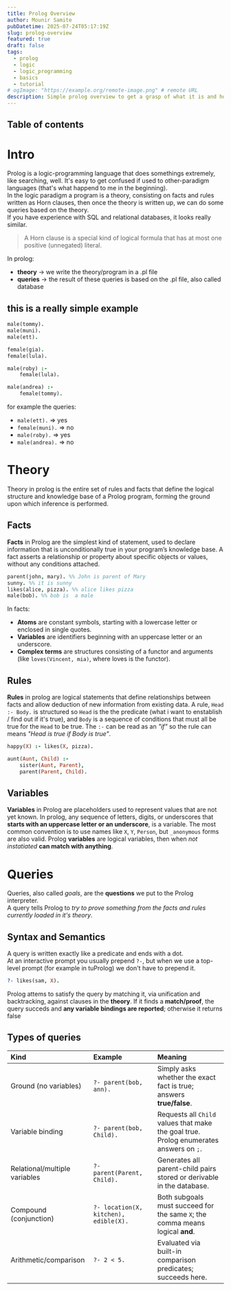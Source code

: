 ```yaml
---
title: Prolog Overview
author: Mounir Samite
pubDatetime: 2025-07-24T05:17:19Z
slug: prolog-overview
featured: true
draft: false
tags:
  - prolog
  - logic
  - logic_programming
  - basics
  - tutorial
# ogImage: "https://example.org/remote-image.png" # remote URL
description: Simple prolog overview to get a grasp of what it is and how to use it.
---
```

## Table of contents

# Intro
Prolog is a logic-programming language that does somethings extremely, like searching, well. It's easy to get confused if used to other-paradigm languages (that's what happend to me in the beginning).
<br>
In the logic paradigm a program is a theory, consisting on facts and rules written as Horn clauses, then once the theory is written up, we can do some queries based on the theory.
<br>
If you have experience with SQL and relational databases, it looks really similar.

> A Horn clause is a special kind of logical formula that has at most one positive (unnegated) literal.

In prolog:
- **theory** -> we write the theory/program in a .pl file
- **queries** -> the result of these queries is based on the .pl file, also called database 

## this is a really simple example
```prolog file=example.pl
male(tommy).
male(muni).
male(ett).

female(gia).
female(lula).

male(roby) :- 
	female(lula).

male(andrea) :- 
	female(tommy).
```

for example the queries:
- `male(ett).` => yes
- `female(muni).` => no
- `male(roby).` => yes
- `male(andrea).` => no 

# Theory

Theory in prolog is the entire set of rules and facts that define the logical structure and knowledge base of a Prolog program, forming the ground upon which inference is performed.

## Facts
**Facts** in Prolog are the simplest kind of statement, used to declare information that is unconditionally true in your program’s knowledge base. A fact asserts a relationship or property about specific objects or values, without any conditions attached.

```prolog file=facts.pl
parent(john, mary). %% John is parent of Mary
sunny. %% it is sunny
likes(alice, pizza). %% alice likes pizza
male(bob). %% bob is  a male
```

In facts:
- **Atoms** are constant symbols, starting with a lowercase letter or enclosed in single quotes.
- **Variables** are identifiers beginning with an uppercase letter or an underscore.
- **Complex terms** are structures consisting of a functor and arguments (like `loves(Vincent, mia)`, where loves is the functor).


## Rules
**Rules** in prolog are logical statements that define relationships between facts and allow deduction of new information from existing data.
A rule, `Head :- Body.` is structured so `Head` is the the predicate (what i want to enstablish / find out if it's true), and `Body` is a sequence of conditions that must all be true for the `Head` to be true.
The `:-` can be read as an *"if"* so the rule can means *"Head is true if Body is true"*.

```prolog file=rules.pl
happy(X) :- likes(X, pizza).

aunt(Aunt, Child) :-
    sister(Aunt, Parent),
    parent(Parent, Child).

```

## Variables
**Variables** in Prolog are placeholders used to represent values that are not yet known.
In prolog, any sequence of letters, digits, or underscores that **starts with an uppercase letter or an underscore**, is a variable. The most common convention is to use names like `X`, `Y`, `Person`, but `_anonymous` forms are also valid.
Prolog **variables** are logical variables, then when *not instatiated* **can match with anything**.


# Queries
Queries, also called *goals*, are the **questions** we put to the Prolog interpreter.
<br>
A query tells Prolog to *try to prove something from the facts and rules currently loaded in it's theory*.

## Syntax and Semantics
A query is written exactly like a predicate and ends with a dot.
<br>
At an interactive prompt you usually prepend `?-`, but when we use a top-level prompt (for example in tuProlog) we don't have to prepend it.

```prolog
?- likes(sam, X).
```

Prolog attems to satisfy the query by matching it, via unification and backtracking, against clauses in the **theory**. If it finds a **match/proof**, the query succeds and **any variable bindings are reported**; otherwise it returns false

## Types of queries

| Kind | Example | Meaning |
| :-- | :-- | :-- |
| Ground (no variables) | `?- parent(bob, ann).` | Simply asks whether the exact fact is true; answers **true/false**. |
| Variable binding | `?- parent(bob, Child).` | Requests all `Child` values that make the goal true. Prolog enumerates answers on `;`. |
| Relational/multiple variables | `?- parent(Parent, Child).` | Generates all parent-child pairs stored or derivable in the database. |
| Compound (conjunction) | `?- location(X, kitchen), edible(X).` | Both subgoals must succeed for the same `X`; the comma means logical **and**. |
| Arithmetic/comparison | `?- 2 < 5.` | Evaluated via built-in comparison predicates; succeeds here. |
